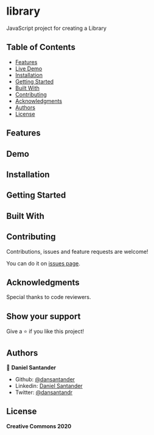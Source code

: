 # library
JavaScript project for creating a Library 

## Table of Contents

* [Features](#features)
* [Live Demo](#demo)
* [Installation](#installation)
* [Getting Started](#getting-started)
* [Built With](#built-with)
* [Contributing](#contributing)
* [Acknowledgments](#acknowledgments)
* [Authors](#author)
* [License](#license)

## Features


## Demo


## Installation


## Getting Started


## Built With


## Contributing

Contributions, issues and feature requests are welcome!

You can do it on [issues page](issues/).

## Acknowledgments

Special thanks to code reviewers.

## Show your support

Give a ⭐️ if you like this project!

## Authors

👤 **Daniel Santander**

- Github: [@dansantander](https://github.com/dansantander)
- Linkedin: [Daniel Santander](https://www.linkedin.com/in/daniel-santander)
- Twitter: [@dansantandr](https://twitter.com/dansantandr)

## License

<strong>Creative Commons 2020</strong>